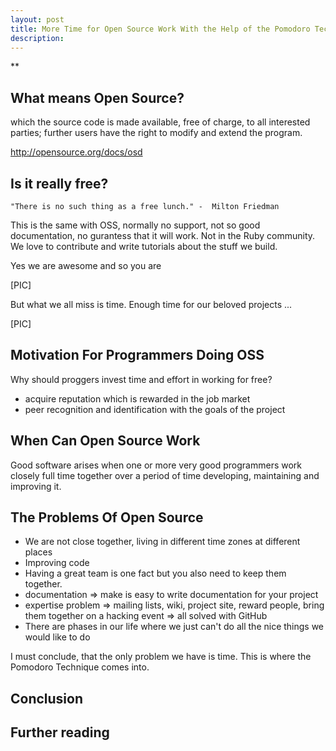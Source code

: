 ```yaml
---
layout: post
title: More Time for Open Source Work With the Help of the Pomodoro Technique
description:
---
```

**


## What means Open Source?

which the source code is made available, free of charge, to all interested parties; further users have the right to
modify and extend the program.

http://opensource.org/docs/osd


## Is it really free?


    "There is no such thing as a free lunch." -  Milton Friedman


This is the same with OSS, normally no support, not so good documentation, no gurantess that it will work. Not in the
Ruby community. We love to contribute and write tutorials about the stuff we build.

Yes we are awesome and so you are

[PIC]


But what we all miss is time. Enough time for our beloved projects ...

[PIC]


## Motivation For Programmers Doing OSS

Why should proggers invest time and effort in working for free?

- acquire reputation which is rewarded in the job market
- peer recognition and identification with the goals of the project



## When Can Open Source Work

Good software arises when one or more very good programmers work closely full time together over a period of time
developing, maintaining and improving it.


## The Problems Of Open Source

- We are not close together, living in different time zones at different places
- Improving code
- Having a great team is one fact but you also need to keep them together.
- documentation => make is easy to write documentation for your project
- expertise problem => mailing lists, wiki, project site, reward people, bring them together on a hacking event => all solved with GitHub
- There are phases in our life where we just can't do all the nice things we would like to do


I must conclude, that the only problem we have is time. This is where the Pomodoro Technique comes into.



## Conclusion


## Further reading

